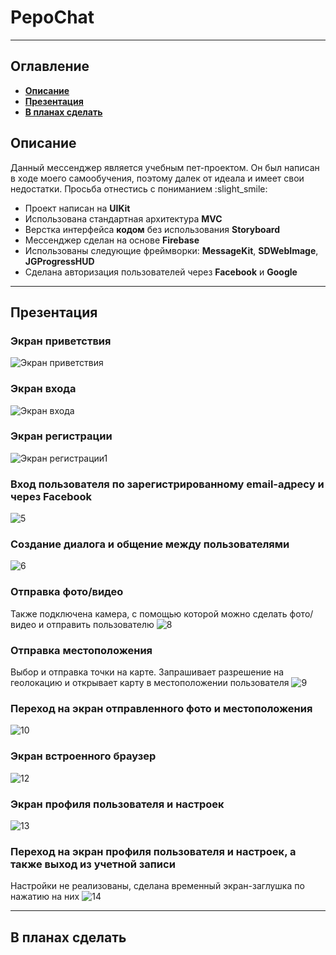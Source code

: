 # PepoChat
___
## Оглавление
- **[Описание](#Description)**
- **[Презентация](#Presentation)**
- **[В планах сделать](#ToDo)**

## <a id="Description"></a>Описание
Данный мессенджер является учебным пет-проектом. 
Он был написан в ходе моего самообучения, поэтому далек от идеала и имеет свои недостатки. 
Просьба отнестись с пониманием :slight_smile:

- Проект написан на **UIKit**
- Использована стандартная архитектура **MVC**
- Верстка интерфейса **кодом** без использования **Storyboard**
- Мессенджер сделан на основе **Firebase**
- Использованы следующие фреймворки: **MessageKit**, **SDWebImage**, **JGProgressHUD**
- Сделана авторизация пользователей через **Facebook** и **Google** 
___

## <a id="Presentation"></a>Презентация
### Экран приветствия
![Экран приветствия](https://user-images.githubusercontent.com/87443364/152023301-bb9f1ad8-b611-46c0-9c84-d23c8f94d158.png)
### Экран входа
![Экран входа](https://user-images.githubusercontent.com/87443364/152023927-d08f2aac-d132-4f6d-af4d-750169da341c.png)
### Экран регистрации
![Экран регистрации1](https://user-images.githubusercontent.com/87443364/152023955-4f805d44-86e0-468e-9b42-336c42860f7c.png)
### Вход пользователя по зарегистрированному email-адресу и через Facebook
![5](https://user-images.githubusercontent.com/87443364/152038096-27d3b769-8b32-4a03-be25-e370a616c880.gif)
### Создание диалога и общение между пользователями 
![6](https://user-images.githubusercontent.com/87443364/152038058-43ef5802-f668-45ba-9b33-a9012de00fb1.gif)
### Отправка фото/видео
Также подключена камера, с помощью которой можно сделать фото/видео и отправить пользователю
![8](https://user-images.githubusercontent.com/87443364/151719227-7ba0099b-2780-4c40-b4ca-f85c793f7a1b.gif)
### Отправка местоположения
Выбор и отправка точки на карте. Запрашивает разрешение на геолокацию и открывает карту в местоположении пользователя
![9](https://user-images.githubusercontent.com/87443364/151719229-5f6a22a8-8ac9-4197-b967-d5ef03944e01.gif)
### Переход на экран отправленного фото и местоположения
![10](https://user-images.githubusercontent.com/87443364/151719370-a1ebbe4e-5617-40e9-aef4-9d92e3ea8e8e.gif)
### Экран встроенного браузер
![12](https://user-images.githubusercontent.com/87443364/152038749-2a7cb9e3-fdba-41f5-a9e5-38383ecb1867.gif)
### Экран профиля пользователя и настроек
![13](https://user-images.githubusercontent.com/87443364/152038806-4669e553-4ca9-4d6b-9e88-78b06e03912f.png)
### Переход на экран профиля пользователя и настроек, а также выход из учетной записи
Настройки не реализованы, сделана временный экран-заглушка по нажатию на них
![14](https://user-images.githubusercontent.com/87443364/151719689-b84d06dc-847d-46f8-97ee-89809a25f512.gif)
___

## <a id="ToDo"></a>В планах сделать
